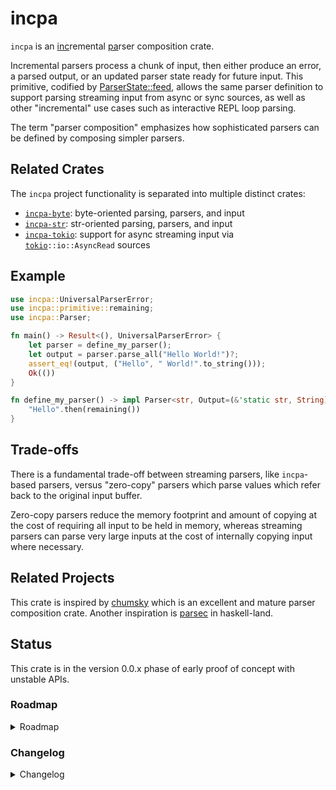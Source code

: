 # incpa

`incpa` is an <u>inc</u>remental <u>pa</u>rser composition crate.

Incremental parsers process a chunk of input, then either produce an error, a parsed output, or an updated parser state ready for future input. This primitive, codified by [ParserState::feed](crate::state::ParserState::feed), allows the same parser definition to support parsing streaming input from async or sync sources, as well as other "incremental" use cases such as interactive REPL loop parsing.

The term "parser composition" emphasizes how sophisticated parsers can be defined by composing simpler parsers.

## Related Crates

The `incpa` project functionality is separated into multiple distinct crates:

- [`incpa-byte`](https://docs.rs/incpa-byte): byte-oriented parsing, parsers, and input
- [`incpa-str`](https://docs.rs/incpa-str): str-oriented parsing, parsers, and input
- [`incpa-tokio`](https://docs.rs/incpa-tokio): support for async streaming input via [`tokio`](https://docs.rs/tokio)`::io::AsyncRead` sources

## Example

```rust
use incpa::UniversalParserError;
use incpa::primitive::remaining;
use incpa::Parser;

fn main() -> Result<(), UniversalParserError> {
    let parser = define_my_parser();
    let output = parser.parse_all("Hello World!")?;
    assert_eq!(output, ("Hello", " World!".to_string()));
    Ok(())
}

fn define_my_parser() -> impl Parser<str, Output=(&'static str, String), Error=UniversalParserError> {
    "Hello".then(remaining())
}
```

## Trade-offs

There is a fundamental trade-off between streaming parsers, like `incpa`-based parsers, versus "zero-copy" parsers which parse values which refer back to the original input buffer.

Zero-copy parsers reduce the memory footprint and amount of copying at the cost of requiring all input to be held in memory, whereas streaming parsers can parse very large inputs at the cost of internally copying input where necessary.

## Related Projects

This crate is inspired by [chumsky](https://docs.rs/chumsky) which is an excellent and mature parser composition crate. Another inspiration is [parsec](https://hackage.haskell.org/package/parsec) in haskell-land. 

## Status

This crate is in the version 0.0.x phase of early proof of concept with unstable APIs.

### Roadmap

<details>
<summary>Roadmap</summary>

#### 0.1.0 Feature Goals

- [x] A basic suite of general composition abstractions such as [Parser::then] and [Parser::or] with backtracking support. (As of v0.0.1.)
- [x] Support for both string parsers and slice parsers (including byte slices). (As of v0.0.1.)
- [x] Efficient streaming string parsing from byte-oriented I/O sources using UTF8 decoding. (As of v0.0.1.)
- [ ] Tunable buffer management.
- [ ] Common generic primitive parsers, such as end-of-input, constants, and literals.
- [ ] Common primitive text parsers, such as number literal parsers, whitespace parsers, keyword parsing, etc...
- [ ] Common primitive byte-oriented parsers, such as integer types with different endianness, common variable-length integer encodings such as VLQ and LEB128, UTF8 chars, fixed-sized arrays, etc...
- [ ] Basic support for non-byte slice parsing with an example token slice parser.
- [ ] Location tracking in errors.
- [ ] Recursive parsers.
- [ ] Thorough test coverage.
- [ ] Proof-of-API plausibility with a major parser application or two in downstream crates.
- [ ] Basic self benchmarks for comparison across revisions (but not necessarily comparison to alternative parser crates).

</details>

### Changelog

<details>
<summary>Changelog</summary>

#### v0.0.3 (Not Yet Released)

- Split out `incpa-byte` crate.

#### v0.0.2

This release just fixed some missing `Cargo.toml` metadata: `homepage` and `repository`.

#### v0.0.1

Basic core structure with:

- [Parser], [Parser::map], [Parser::map_error], [Parser::then], [Parser::or]
- [state::ParserState]
- `incpa_byte::ByteParser`, hardcoded `incpa_byte::BufferManager` strategy (later moved to separate `incpa_byte` crate.

</details>
